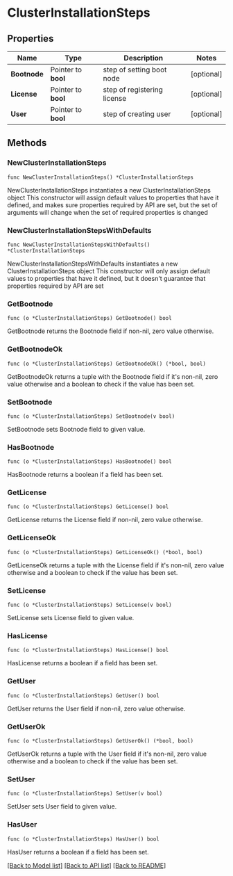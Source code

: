 # ClusterInstallationSteps

## Properties

Name | Type | Description | Notes
------------ | ------------- | ------------- | -------------
**Bootnode** | Pointer to **bool** | step of setting boot node | [optional] 
**License** | Pointer to **bool** | step of registering license | [optional] 
**User** | Pointer to **bool** | step of creating user | [optional] 

## Methods

### NewClusterInstallationSteps

`func NewClusterInstallationSteps() *ClusterInstallationSteps`

NewClusterInstallationSteps instantiates a new ClusterInstallationSteps object
This constructor will assign default values to properties that have it defined,
and makes sure properties required by API are set, but the set of arguments
will change when the set of required properties is changed

### NewClusterInstallationStepsWithDefaults

`func NewClusterInstallationStepsWithDefaults() *ClusterInstallationSteps`

NewClusterInstallationStepsWithDefaults instantiates a new ClusterInstallationSteps object
This constructor will only assign default values to properties that have it defined,
but it doesn't guarantee that properties required by API are set

### GetBootnode

`func (o *ClusterInstallationSteps) GetBootnode() bool`

GetBootnode returns the Bootnode field if non-nil, zero value otherwise.

### GetBootnodeOk

`func (o *ClusterInstallationSteps) GetBootnodeOk() (*bool, bool)`

GetBootnodeOk returns a tuple with the Bootnode field if it's non-nil, zero value otherwise
and a boolean to check if the value has been set.

### SetBootnode

`func (o *ClusterInstallationSteps) SetBootnode(v bool)`

SetBootnode sets Bootnode field to given value.

### HasBootnode

`func (o *ClusterInstallationSteps) HasBootnode() bool`

HasBootnode returns a boolean if a field has been set.

### GetLicense

`func (o *ClusterInstallationSteps) GetLicense() bool`

GetLicense returns the License field if non-nil, zero value otherwise.

### GetLicenseOk

`func (o *ClusterInstallationSteps) GetLicenseOk() (*bool, bool)`

GetLicenseOk returns a tuple with the License field if it's non-nil, zero value otherwise
and a boolean to check if the value has been set.

### SetLicense

`func (o *ClusterInstallationSteps) SetLicense(v bool)`

SetLicense sets License field to given value.

### HasLicense

`func (o *ClusterInstallationSteps) HasLicense() bool`

HasLicense returns a boolean if a field has been set.

### GetUser

`func (o *ClusterInstallationSteps) GetUser() bool`

GetUser returns the User field if non-nil, zero value otherwise.

### GetUserOk

`func (o *ClusterInstallationSteps) GetUserOk() (*bool, bool)`

GetUserOk returns a tuple with the User field if it's non-nil, zero value otherwise
and a boolean to check if the value has been set.

### SetUser

`func (o *ClusterInstallationSteps) SetUser(v bool)`

SetUser sets User field to given value.

### HasUser

`func (o *ClusterInstallationSteps) HasUser() bool`

HasUser returns a boolean if a field has been set.


[[Back to Model list]](../README.md#documentation-for-models) [[Back to API list]](../README.md#documentation-for-api-endpoints) [[Back to README]](../README.md)


